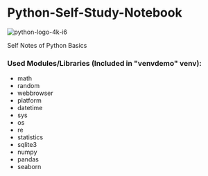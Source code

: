 # Python-Self-Study-Notebook
![python-logo-4k-i6](https://www.dailyhostnews.com/wp-content/uploads/2018/07/Python-featured-2100x1200.jpg)

Self Notes of Python Basics
### Used Modules/Libraries (Included in **"venvdemo"** venv):
* math
* random
* webbrowser
* platform
* datetime
* sys
* os
* re
* statistics
* sqlite3
* numpy
* pandas
* seaborn
